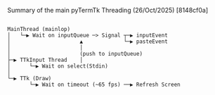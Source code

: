Summary of the main pyTermTk Threading (26/Oct/2025) [8148cf0a]
```text

MainThread (mainlop)
│   └─▶ Wait on inputQueue ─> Signal ┬─▶ inputEvent
│                      ▲             └─▶ pasteEvent
│                      │
│                      (push to inputQueue)
├─▶ TTkInput Thread    │
│      └─▶ Wait on select(Stdin)
│
└─▶ TTk (Draw)
       └─▶ Wait on timeout (~65 fps) ──▶ Refresh Screen

```